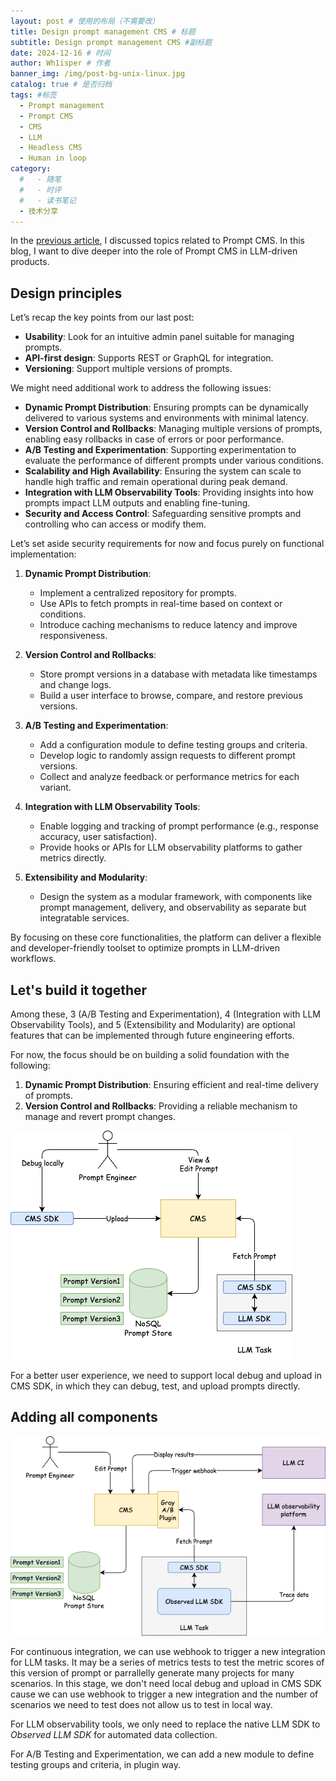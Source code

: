 ```yaml
---
layout: post # 使用的布局（不需要改）
title: Design prompt management CMS # 标题
subtitle: Design prompt management CMS #副标题
date: 2024-12-16 # 时间
author: Wh1isper # 作者
banner_img: /img/post-bg-unix-linux.jpg
catalog: true # 是否归档
tags: #标签
  - Prompt management
  - Prompt CMS
  - CMS
  - LLM
  - Headless CMS
  - Human in loop
category:
  #   - 随笔
  #   - 时评
  #   - 读书笔记
  - 技术分享
---
```


In the [previous article](https://blog.wh1isper.top/2024/12/14/2024-12-15-human-in-loop/), I discussed topics related to Prompt CMS. In this blog, I want to dive deeper into the role of Prompt CMS in LLM-driven products.

## Design principles

Let’s recap the key points from our last post:

- **Usability**: Look for an intuitive admin panel suitable for managing prompts.
- **API-first design**: Supports REST or GraphQL for integration.
- **Versioning**: Support multiple versions of prompts.

We might need additional work to address the following issues:

- **Dynamic Prompt Distribution**: Ensuring prompts can be dynamically delivered to various systems and environments with minimal latency.
- **Version Control and Rollbacks**: Managing multiple versions of prompts, enabling easy rollbacks in case of errors or poor performance.
- **A/B Testing and Experimentation**: Supporting experimentation to evaluate the performance of different prompts under various conditions.
- **Scalability and High Availability**: Ensuring the system can scale to handle high traffic and remain operational during peak demand.
- **Integration with LLM Observability Tools**: Providing insights into how prompts impact LLM outputs and enabling fine-tuning.
- **Security and Access Control**: Safeguarding sensitive prompts and controlling who can access or modify them.

Let’s set aside security requirements for now and focus purely on functional implementation:

1. **Dynamic Prompt Distribution**:

   - Implement a centralized repository for prompts.
   - Use APIs to fetch prompts in real-time based on context or conditions.
   - Introduce caching mechanisms to reduce latency and improve responsiveness.

2. **Version Control and Rollbacks**:

   - Store prompt versions in a database with metadata like timestamps and change logs.
   - Build a user interface to browse, compare, and restore previous versions.

3. **A/B Testing and Experimentation**:

   - Add a configuration module to define testing groups and criteria.
   - Develop logic to randomly assign requests to different prompt versions.
   - Collect and analyze feedback or performance metrics for each variant.

4. **Integration with LLM Observability Tools**:

   - Enable logging and tracking of prompt performance (e.g., response accuracy, user satisfaction).
   - Provide hooks or APIs for LLM observability platforms to gather metrics directly.

5. **Extensibility and Modularity**:
   - Design the system as a modular framework, with components like prompt management, delivery, and observability as separate but integratable services.

By focusing on these core functionalities, the platform can deliver a flexible and developer-friendly toolset to optimize prompts in LLM-driven workflows.

## Let's build it together

Among these, 3 (A/B Testing and Experimentation), 4 (Integration with LLM Observability Tools), and 5 (Extensibility and Modularity) are optional features that can be implemented through future engineering efforts.

For now, the focus should be on building a solid foundation with the following:

1. **Dynamic Prompt Distribution**: Ensuring efficient and real-time delivery of prompts.
2. **Version Control and Rollbacks**: Providing a reliable mechanism to manage and revert prompt changes.

![first-version-cms](../img/2024-12-16-design-prompt-manager-cms/version0.png)

For a better user experience, we need to support local debug and upload in CMS SDK, in which they can debug, test, and upload prompts directly.

## Adding all components

![full-feature-cms](../img/2024-12-16-design-prompt-manager-cms/full-feature.png)

For continuous integration, we can use webhook to trigger a new integration for LLM tasks. It may be a series of metrics tests to test the metric scores of this version of prompt or parrallelly generate many projects for many scenarios. In this stage, we don't need local debug and upload in CMS SDK cause we can use webhook to trigger a new integration and the number of scenarios we need to test does not allow us to test in local way.

For LLM observability tools, we only need to replace the native LLM SDK to _Observed LLM SDK_ for automated data collection.

For A/B Testing and Experimentation, we can add a new module to define testing groups and criteria, in plugin way.
